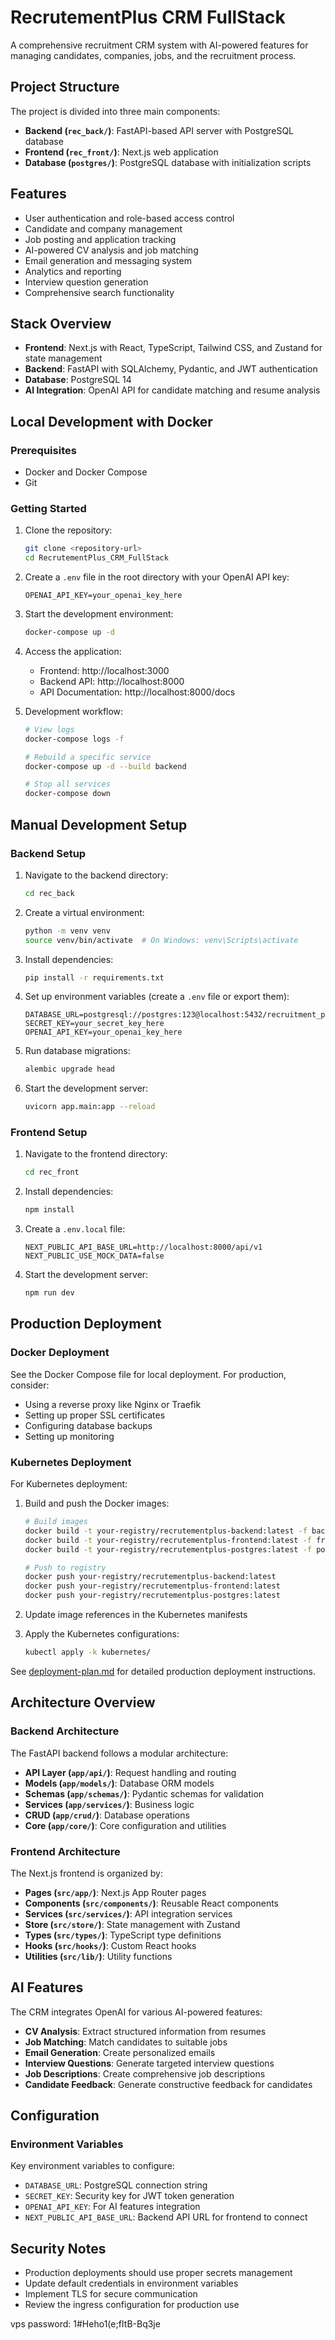 # RecrutementPlus CRM FullStack

A comprehensive recruitment CRM system with AI-powered features for managing candidates, companies, jobs, and the recruitment process.

## Project Structure

The project is divided into three main components:

- **Backend (`rec_back/`)**: FastAPI-based API server with PostgreSQL database
- **Frontend (`rec_front/`)**: Next.js web application
- **Database (`postgres/`)**: PostgreSQL database with initialization scripts

## Features

- User authentication and role-based access control
- Candidate and company management
- Job posting and application tracking
- AI-powered CV analysis and job matching
- Email generation and messaging system
- Analytics and reporting
- Interview question generation
- Comprehensive search functionality

## Stack Overview

- **Frontend**: Next.js with React, TypeScript, Tailwind CSS, and Zustand for state management
- **Backend**: FastAPI with SQLAlchemy, Pydantic, and JWT authentication
- **Database**: PostgreSQL 14
- **AI Integration**: OpenAI API for candidate matching and resume analysis

## Local Development with Docker

### Prerequisites

- Docker and Docker Compose
- Git

### Getting Started

1. Clone the repository:
   ```bash
   git clone <repository-url>
   cd RecrutementPlus_CRM_FullStack
   ```

2. Create a `.env` file in the root directory with your OpenAI API key:
   ```
   OPENAI_API_KEY=your_openai_key_here
   ```

3. Start the development environment:
   ```bash
   docker-compose up -d
   ```

4. Access the application:
   - Frontend: http://localhost:3000
   - Backend API: http://localhost:8000
   - API Documentation: http://localhost:8000/docs

5. Development workflow:
   ```bash
   # View logs
   docker-compose logs -f

   # Rebuild a specific service
   docker-compose up -d --build backend

   # Stop all services
   docker-compose down
   ```

## Manual Development Setup

### Backend Setup

1. Navigate to the backend directory:
   ```bash
   cd rec_back
   ```

2. Create a virtual environment:
   ```bash
   python -m venv venv
   source venv/bin/activate  # On Windows: venv\Scripts\activate
   ```

3. Install dependencies:
   ```bash
   pip install -r requirements.txt
   ```

4. Set up environment variables (create a `.env` file or export them):
   ```
   DATABASE_URL=postgresql://postgres:123@localhost:5432/recruitment_plus
   SECRET_KEY=your_secret_key_here
   OPENAI_API_KEY=your_openai_key_here
   ```

5. Run database migrations:
   ```bash
   alembic upgrade head
   ```

6. Start the development server:
   ```bash
   uvicorn app.main:app --reload
   ```

### Frontend Setup

1. Navigate to the frontend directory:
   ```bash
   cd rec_front
   ```

2. Install dependencies:
   ```bash
   npm install
   ```

3. Create a `.env.local` file:
   ```
   NEXT_PUBLIC_API_BASE_URL=http://localhost:8000/api/v1
   NEXT_PUBLIC_USE_MOCK_DATA=false
   ```

4. Start the development server:
   ```bash
   npm run dev
   ```

## Production Deployment

### Docker Deployment

See the Docker Compose file for local deployment. For production, consider:
- Using a reverse proxy like Nginx or Traefik
- Setting up proper SSL certificates
- Configuring database backups
- Setting up monitoring

### Kubernetes Deployment

For Kubernetes deployment:

1. Build and push the Docker images:
   ```bash
   # Build images
   docker build -t your-registry/recrutementplus-backend:latest -f backend/Dockerfile .
   docker build -t your-registry/recrutementplus-frontend:latest -f frontend/Dockerfile .
   docker build -t your-registry/recrutementplus-postgres:latest -f postgres/Dockerfile .
   
   # Push to registry
   docker push your-registry/recrutementplus-backend:latest
   docker push your-registry/recrutementplus-frontend:latest
   docker push your-registry/recrutementplus-postgres:latest
   ```

2. Update image references in the Kubernetes manifests

3. Apply the Kubernetes configurations:
   ```bash
   kubectl apply -k kubernetes/
   ```

See [deployment-plan.md](./deployment-plan.md) for detailed production deployment instructions.

## Architecture Overview

### Backend Architecture

The FastAPI backend follows a modular architecture:

- **API Layer (`app/api/`)**: Request handling and routing
- **Models (`app/models/`)**: Database ORM models
- **Schemas (`app/schemas/`)**: Pydantic schemas for validation
- **Services (`app/services/`)**: Business logic
- **CRUD (`app/crud/`)**: Database operations
- **Core (`app/core/`)**: Core configuration and utilities

### Frontend Architecture

The Next.js frontend is organized by:

- **Pages (`src/app/`)**: Next.js App Router pages
- **Components (`src/components/`)**: Reusable React components
- **Services (`src/services/`)**: API integration services
- **Store (`src/store/`)**: State management with Zustand
- **Types (`src/types/`)**: TypeScript type definitions
- **Hooks (`src/hooks/`)**: Custom React hooks
- **Utilities (`src/lib/`)**: Utility functions

## AI Features

The CRM integrates OpenAI for various AI-powered features:

- **CV Analysis**: Extract structured information from resumes
- **Job Matching**: Match candidates to suitable jobs
- **Email Generation**: Create personalized emails
- **Interview Questions**: Generate targeted interview questions
- **Job Descriptions**: Create comprehensive job descriptions
- **Candidate Feedback**: Generate constructive feedback for candidates

## Configuration

### Environment Variables

Key environment variables to configure:

- `DATABASE_URL`: PostgreSQL connection string
- `SECRET_KEY`: Security key for JWT token generation
- `OPENAI_API_KEY`: For AI features integration
- `NEXT_PUBLIC_API_BASE_URL`: Backend API URL for frontend to connect

## Security Notes

- Production deployments should use proper secrets management
- Update default credentials in environment variables
- Implement TLS for secure communication
- Review the ingress configuration for production use








vps password: 1#Heho1(e;fItB-Bq3je